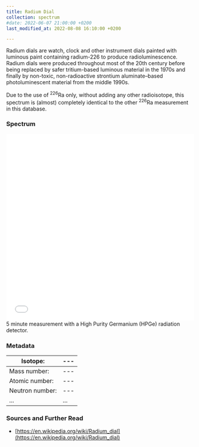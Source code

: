 ```yaml
---
title: Radium Dial
collection: spectrum
#date: 2022-06-07 21:00:00 +0200
last_modified_at: 2022-08-08 16:10:00 +0200

---
```


Radium dials are watch, clock and other instrument dials painted with luminous paint containing radium-226 to produce radioluminescence. Radium dials were produced throughout most of the 20th century before being replaced by safer tritium-based luminous material in the 1970s and finally by non-toxic, non-radioactive strontium aluminate–based photoluminescent material from the middle 1990s.

Due to the use of <sup>226</sup>Ra only, without adding any other radioisotope, this spectrum is (almost) completely identical to the other <sup>226</sup>Ra measurement in this database.

### Spectrum

<iframe width="100%" height="500" src="/assets/spectra/RadiumDial.html" title="Radium dial gamma spectrum" frameborder="0" allowfullscreen></iframe>
5 minute measurement with a High Purity Germanium (HPGe) radiation detector.

### Metadata

| Isotope: | --- |
| --- | --- |
| Mass number: | --- |
| Atomic number: | --- |
| Neutron number: | --- |
| ... | ... |

### Sources and Further Read

- [https://en.wikipedia.org/wiki/Radium_dial](https://en.wikipedia.org/wiki/Radium_dial)

